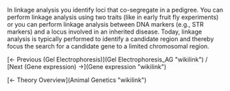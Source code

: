 In linkage analysis you identify loci that co-segregate in a pedigree.
You can perform linkage analysis using two traits (like in early fruit
fly experiments) or you can perform linkage analysis between DNA markers
(e.g., STR markers) and a locus involved in an inherited disease. Today,
linkage analysis is typically performed to identify a candidate region
and thereby focus the search for a candidate gene to a limited
chromosomal region.

[← Previous (Gel Electrophoresis)](Gel Electrophoresis_AG "wikilink") /
[Next (Gene expression) →](Gene expression "wikilink")

[← Theory Overview](Animal Genetics "wikilink")

